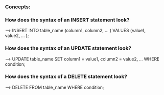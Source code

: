 ### Concepts: 




### How does the syntax of an INSERT statement look?

--> INSERT INTO table_name (column1, column2, ... )
VALUES (value1, value2, ... );




### How does the syntax of an UPDATE statement look?

--> UPDATE table_name
SET column1 = value1, column2 = value2, ...
WHERE condition;




### How does the syntax of a DELETE statement look?

--> DELETE FROM table_name
WHERE condition;
